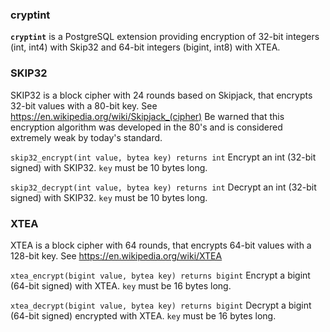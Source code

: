 ### cryptint


**`cryptint`** is a PostgreSQL extension providing encryption of 32-bit integers (int, int4) with Skip32 and 64-bit integers (bigint, int8) with XTEA.

### SKIP32
SKIP32 is a block cipher with 24 rounds based on Skipjack, that encrypts 32-bit values with a 80-bit key.
See https://en.wikipedia.org/wiki/Skipjack_(cipher)
Be warned that this encryption algorithm was developed in the 80's and is considered extremely weak by today's standard.

`skip32_encrypt(int value, bytea key) returns int`
Encrypt an int (32-bit signed) with SKIP32. `key` must be 10 bytes long.

`skip32_decrypt(int value, bytea key) returns int`
Decrypt an int (32-bit signed) with SKIP32. `key` must be 10 bytes long.


### XTEA

XTEA is a block cipher with 64 rounds, that encrypts 64-bit values with a 128-bit key.
See https://en.wikipedia.org/wiki/XTEA

`xtea_encrypt(bigint value, bytea key) returns bigint`
Encrypt a bigint (64-bit signed) with XTEA. `key` must be 16 bytes long.

`xtea_decrypt(bigint value, bytea key) returns bigint`
Decrypt a bigint (64-bit signed) encrypted with XTEA. `key` must be 16 bytes long.



